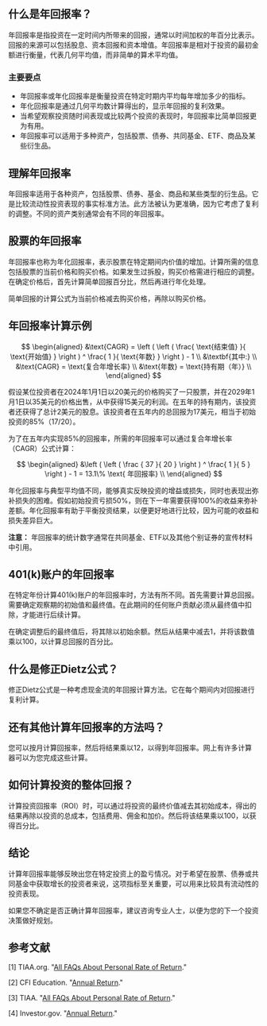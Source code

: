## 什么是年回报率？

年回报率是指投资在一定时间内所带来的回报，通常以时间加权的年百分比表示。回报的来源可以包括股息、资本回报和资本增值。年回报率是相对于投资的最初金额进行衡量，代表几何平均值，而非简单的算术平均值。

### 主要要点

- 年回报率或年化回报率是衡量投资在特定时期内平均每年增加多少的指标。
- 年化回报率是通过几何平均数计算得出的，显示年回报的复利效果。
- 当希望观察投资随时间表现或比较两个投资的表现时，年回报率比简单回报更为有用。
- 年回报率可以适用于多种资产，包括股票、债券、共同基金、ETF、商品及某些衍生品。

## 理解年回报率

年回报率适用于各种资产，包括股票、债券、基金、商品和某些类型的衍生品。它是比较流动性投资表现的事实标准方法。此方法被认为更准确，因为它考虑了复利的调整。不同的资产类别通常会有不同的年回报率。

## 股票的年回报率

年回报率也称为年化回报率，表示股票在特定期间内价值的增加。计算所需的信息包括股票的当前价格和购买价格。如果发生过拆股，购买价格需进行相应的调整。在确定价格后，首先计算简单回报百分比，然后再进行年化处理。

简单回报的计算公式为当前价格减去购买价格，再除以购买价格。

## 年回报率计算示例

$$ \begin{aligned} &\text{CAGR} = \left ( \left ( \frac{ \text{结束值} }{ \text{开始值} } \right ) ^ \frac{ 1 }{ \text{年数} } \right ) - 1 \\ &\textbf{其中:} \\ &\text{CAGR} = \text{复合年增长率} \\ &\text{年数} = \text{持有期（年）} \\ \end{aligned} $$

假设某位投资者在2024年1月1日以20美元的价格购买了一只股票，并在2029年1月1日以35美元的价格出售，从中获得15美元的利润。在五年的持有期内，该投资者还获得了总计2美元的股息。该投资者在五年内的总回报为17美元，相当于初始投资的85%（17/20）。

为了在五年内实现85%的回报率，所需的年回报率可以通过复合年增长率（CAGR）公式计算：

$$ \begin{aligned} &\left ( \left ( \frac { 37 }{ 20 } \right ) ^ \frac{ 1 }{ 5 } \right ) - 1 = 13.1\% \text{ 年回报率} \\ \end{aligned} $$

年化回报率与典型平均值不同，能够真实反映投资的增益或损失，同时也表现出弥补损失的困难。假如初始投资亏损50%，则在下一年需要获得100%的收益来弥补差额。年化回报率有助于平衡投资结果，以便更好地进行比较，因为可能的收益和损失差异巨大。

**注意：** 年回报率的统计数字通常在共同基金、ETF以及其他个别证券的宣传材料中引用。

## 401(k)账户的年回报率

在特定年份计算401(k)账户的年回报率时，方法有所不同。首先需要计算总回报。需要确定观察期的初始值和最终值。在此期间的任何账户贡献必须从最终值中扣除，才能进行后续计算。

在确定调整后的最终值后，将其除以初始余额。然后从结果中减去1，并将该数值乘以100，以计算总回报的百分比。

## 什么是修正Dietz公式？

修正Dietz公式是一种考虑现金流的年回报计算方法。它在每个期间内对回报进行复利计算。

## 还有其他计算年回报率的方法吗？

您可以按月计算回报率，然后将结果乘以12，以得到年回报率。网上有许多计算器可以为您完成这些计算。

## 如何计算投资的整体回报？

计算投资回报率（ROI）时，可以通过将投资的最终价值减去其初始成本，得出的结果再除以投资的总成本，包括费用、佣金和加价。然后将该结果乘以100，以获得百分比。

## 结论

计算年回报率能够反映出您在特定投资上的盈亏情况。对于希望在股票、债券或共同基金中获取增长的投资者来说，这项指标至关重要，可以用来比较具有流动性的投资表现。

如果您不确定是否正确计算年回报率，建议咨询专业人士，以便为您的下一个投资决策做好规划。

## 参考文献

[1] TIAA.org. "[All FAQs About Personal Rate of Return](https://www.tiaa.org/public/support/faqs/personal-rate-of-return)."

[2] CFI Education. "[Annual Return](https://corporatefinanceinstitute.com/resources/career-map/sell-side/capital-markets/annual-return/)."

[3] TIAA. "[All FAQs About Personal Rate of Return](https://www.tiaa.org/public/support/faqs/personal-rate-of-return)."

[4] Investor.gov. "[Annual Return](https://www.investor.gov/introduction-investing/investing-basics/glossary/annual-return)."